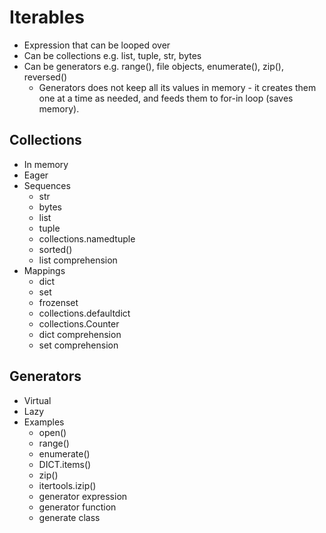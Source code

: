 # Iterables

- Expression that can be looped over
- Can be collections e.g. list, tuple, str, bytes
- Can be generators e.g. range(), file objects, enumerate(), zip(), reversed()
    - Generators does not keep all its values in memory - it creates them one at a time as needed, and feeds them to
    for-in loop (saves memory).

## Collections

- In memory
- Eager
- Sequences
    - str
    - bytes
    - list
    - tuple
    - collections.namedtuple
    - sorted()
    - list comprehension
- Mappings
    - dict
    - set
    - frozenset
    - collections.defaultdict
    - collections.Counter
    - dict comprehension
    - set comprehension

## Generators
- Virtual
- Lazy
- Examples
    - open()
    - range()
    - enumerate()
    - DICT.items()
    - zip()
    - itertools.izip()
    - generator expression
    - generator function
    - generate class
